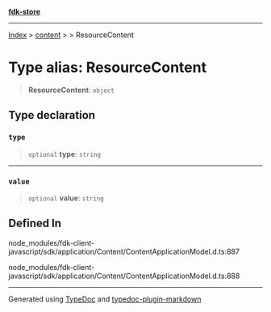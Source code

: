 [**fdk-store**](../../../README.md)
***

[Index](../../../API.md) > [content](../../README.md) > [<internal>](../README.md) > ResourceContent

# Type alias: ResourceContent

> **ResourceContent**: `object`

## Type declaration

### `type`

> `optional` **type**: `string`

***

### `value`

> `optional` **value**: `string`

## Defined In

node\_modules/fdk-client-javascript/sdk/application/Content/ContentApplicationModel.d.ts:887

node\_modules/fdk-client-javascript/sdk/application/Content/ContentApplicationModel.d.ts:888

***
Generated using [TypeDoc](https://typedoc.org/) and [typedoc-plugin-markdown](https://www.npmjs.com/package/typedoc-plugin-markdown)
